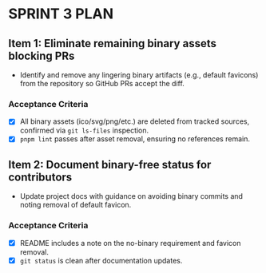 # SPRINT 3 PLAN

## Item 1: Eliminate remaining binary assets blocking PRs
- Identify and remove any lingering binary artifacts (e.g., default favicons) from the repository so GitHub PRs accept the diff.

### Acceptance Criteria
- [x] All binary assets (ico/svg/png/etc.) are deleted from tracked sources, confirmed via `git ls-files` inspection.
- [x] `pnpm lint` passes after asset removal, ensuring no references remain.

## Item 2: Document binary-free status for contributors
- Update project docs with guidance on avoiding binary commits and noting removal of default favicon.

### Acceptance Criteria
- [x] README includes a note on the no-binary requirement and favicon removal.
- [x] `git status` is clean after documentation updates.
